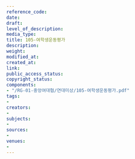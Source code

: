 ```yaml
---
reference_code: 
date: 
draft: 
level_of_description: 
media_type: 
title: 105-여학생운동평가
description: 
weight: 
modified_at: 
created_at: 
link: 
public_access_status: 
copyright_status: 
components:
- "/RG-01-중앙여대협/연대미상/105-여학생운동평가.pdf"
tags:
- 
creators:
- 
subjects:
- 
sources:
- 
venues:
- 
---
```

